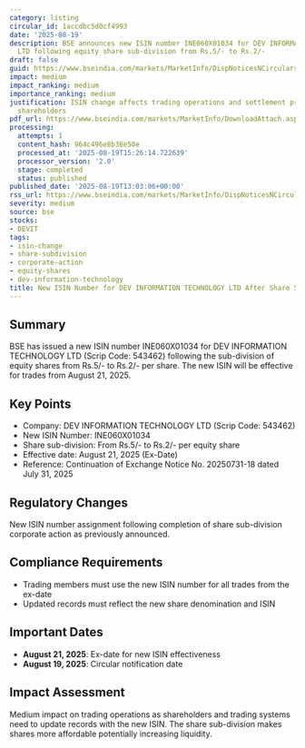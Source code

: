 ```yaml
---
category: listing
circular_id: 1accdbc5d0cf4993
date: '2025-08-19'
description: BSE announces new ISIN number INE060X01034 for DEV INFORMATION TECHNOLOGY
  LTD following equity share sub-division from Rs.5/- to Rs.2/-
draft: false
guid: https://www.bseindia.com/markets/MarketInfo/DispNoticesNCirculars.aspx?Noticeid={FEFDDD10-8938-4349-B22F-46012FE43DE4}&noticeno=20250819-36&dt=08/19/2025&icount=36&totcount=52&flag=0
impact: medium
impact_ranking: medium
importance_ranking: medium
justification: ISIN change affects trading operations and settlement processes for
  shareholders
pdf_url: https://www.bseindia.com/markets/MarketInfo/DownloadAttach.aspx?id=20250819-36&attachedId=
processing:
  attempts: 1
  content_hash: 964c496e8b36e50e
  processed_at: '2025-08-19T15:26:14.722639'
  processor_version: '2.0'
  stage: completed
  status: published
published_date: '2025-08-19T13:03:06+00:00'
rss_url: https://www.bseindia.com/markets/MarketInfo/DispNoticesNCirculars.aspx?Noticeid={FEFDDD10-8938-4349-B22F-46012FE43DE4}&noticeno=20250819-36&dt=08/19/2025&icount=36&totcount=52&flag=0
severity: medium
source: bse
stocks:
- DEVIT
tags:
- isin-change
- share-subdivision
- corporate-action
- equity-shares
- dev-information-technology
title: New ISIN Number for DEV INFORMATION TECHNOLOGY LTD After Share Sub-Division
---
```


## Summary

BSE has issued a new ISIN number INE060X01034 for DEV INFORMATION TECHNOLOGY LTD (Scrip Code: 543462) following the sub-division of equity shares from Rs.5/- to Rs.2/- per share. The new ISIN will be effective for trades from August 21, 2025.

## Key Points

- Company: DEV INFORMATION TECHNOLOGY LTD (Scrip Code: 543462)
- New ISIN Number: INE060X01034
- Share sub-division: From Rs.5/- to Rs.2/- per equity share
- Effective date: August 21, 2025 (Ex-Date)
- Reference: Continuation of Exchange Notice No. 20250731-18 dated July 31, 2025

## Regulatory Changes

New ISIN number assignment following completion of share sub-division corporate action as previously announced.

## Compliance Requirements

- Trading members must use the new ISIN number for all trades from the ex-date
- Updated records must reflect the new share denomination and ISIN

## Important Dates

- **August 21, 2025**: Ex-date for new ISIN effectiveness
- **August 19, 2025**: Circular notification date

## Impact Assessment

Medium impact on trading operations as shareholders and trading systems need to update records with the new ISIN. The share sub-division makes shares more affordable potentially increasing liquidity.